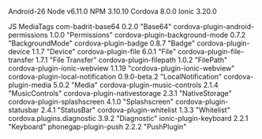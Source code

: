 <!-- Software used versions -->
Android-26
Node v6.11.0
NPM 3.10.10
Cordova 8.0.0
Ionic 3.20.0

<!-- Plugins Used -->
JS MediaTags
com-badrit-base64 0.2.0 "Base64"
cordova-plugin-android-permissions 1.0.0 "Permissions"
cordova-plugin-background-mode 0.7.2 "BackgroundMode"
cordova-plugin-badge 0.8.7 "Badge"
cordova-plugin-device 1.1.7 "Device"
cordova-plugin-file 6.0.1 "File"
cordova-plugin-file-transfer 1.7.1 "File Transfer"
cordova-plugin-filepath 1.0.2 "FilePath"
cordova-plugin-ionic-webview 1.1.19 "cordova-plugin-ionic-webview"
cordova-plugin-local-notification 0.9.0-beta.2 "LocalNotification"
cordova-plugin-media 5.0.2 "Media"
cordova-plugin-music-controls 2.1.4 "MusicControls"
cordova-plugin-nativestorage 2.3.1 "NativeStorage"
cordova-plugin-splashscreen 4.1.0 "Splashscreen"
cordova-plugin-statusbar 2.4.1 "StatusBar"
cordova-plugin-whitelist 1.3.3 "Whitelist"
cordova.plugins.diagnostic 3.9.2 "Diagnostic"
ionic-plugin-keyboard 2.2.1 "Keyboard"
phonegap-plugin-push 2.2.2 "PushPlugin"